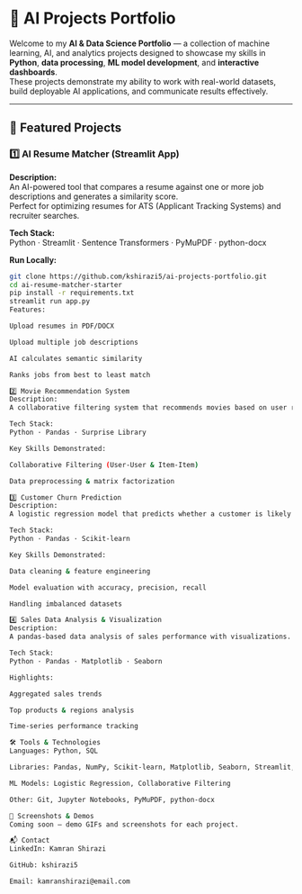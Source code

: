 # 🚀 AI Projects Portfolio

Welcome to my **AI & Data Science Portfolio** — a collection of machine learning, AI, and analytics projects designed to showcase my skills in **Python**, **data processing**, **ML model development**, and **interactive dashboards**.  
These projects demonstrate my ability to work with real-world datasets, build deployable AI applications, and communicate results effectively.

---

## 📂 Featured Projects

### 1️⃣ AI Resume Matcher (Streamlit App)
**Description:**  
An AI-powered tool that compares a resume against one or more job descriptions and generates a similarity score.  
Perfect for optimizing resumes for ATS (Applicant Tracking Systems) and recruiter searches.

**Tech Stack:**  
Python · Streamlit · Sentence Transformers · PyMuPDF · python-docx

**Run Locally:**
```bash
git clone https://github.com/kshirazi5/ai-projects-portfolio.git
cd ai-resume-matcher-starter
pip install -r requirements.txt
streamlit run app.py
Features:

Upload resumes in PDF/DOCX

Upload multiple job descriptions

AI calculates semantic similarity

Ranks jobs from best to least match

2️⃣ Movie Recommendation System
Description:
A collaborative filtering system that recommends movies based on user ratings.

Tech Stack:
Python · Pandas · Surprise Library

Key Skills Demonstrated:

Collaborative Filtering (User-User & Item-Item)

Data preprocessing & matrix factorization

3️⃣ Customer Churn Prediction
Description:
A logistic regression model that predicts whether a customer is likely to churn.

Tech Stack:
Python · Pandas · Scikit-learn

Key Skills Demonstrated:

Data cleaning & feature engineering

Model evaluation with accuracy, precision, recall

Handling imbalanced datasets

4️⃣ Sales Data Analysis & Visualization
Description:
A pandas-based data analysis of sales performance with visualizations.

Tech Stack:
Python · Pandas · Matplotlib · Seaborn

Highlights:

Aggregated sales trends

Top products & regions analysis

Time-series performance tracking

🛠 Tools & Technologies
Languages: Python, SQL

Libraries: Pandas, NumPy, Scikit-learn, Matplotlib, Seaborn, Streamlit, Sentence Transformers

ML Models: Logistic Regression, Collaborative Filtering

Other: Git, Jupyter Notebooks, PyMuPDF, python-docx

📸 Screenshots & Demos
Coming soon — demo GIFs and screenshots for each project.

📬 Contact
LinkedIn: Kamran Shirazi

GitHub: kshirazi5

Email: kamranshirazi@email.com

